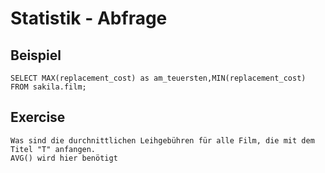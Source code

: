 # Statistik - Abfrage 

## Beispiel 

```
SELECT MAX(replacement_cost) as am_teuersten,MIN(replacement_cost) FROM sakila.film;

```

## Exercise 

```
Was sind die durchnittlichen Leihgebühren für alle Film, die mit dem Titel "T" anfangen.
AVG() wird hier benötigt 

```
